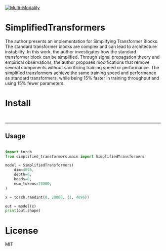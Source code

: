 [![Multi-Modality](agorabanner.png)](https://discord.gg/qUtxnK2NMf)

# SimplifiedTransformers
The author presents an implementation for Simplifying Transformer Blocks. The standard transformer blocks are complex and can lead to architecture instability. In this work, the author investigates how the standard transformer block can be simplified. Through signal propagation theory and empirical observations, the author proposes modifications that remove several components without sacrificing training speed or performance. The simplified transformers achieve the same training speed and performance as standard transformers, while being 15% faster in training throughput and using 15% fewer parameters.


# Install
```


```

--------

## Usage
```python

import torch
from simplified_transformers.main import SimplifiedTransformers

model = SimplifiedTransformers(
    dim=4096,
    depth=6,
    heads=8,
    num_tokens=20000,
)

x = torch.randint(0, 20000, (1, 4096))

out = model(x)
print(out.shape)

```






# License
MIT



